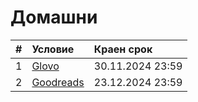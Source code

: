 # Домашни

| # | Условие                                                                    | Краен срок       |
|:--|:-------------------------------------------------------------------------- |:---------------- |
| 1 | [Glovo](https://github.com/darimachine/Modern-Java-Technologies-FMI/tree/main/Homeworks/Homework%201) | 30.11.2024 23:59 |
| 2 | [Goodreads](https://github.com/darimachine/Modern-Java-Technologies-FMI/tree/main/Homeworks/Homework%202) | 23.12.2024 23:59 |